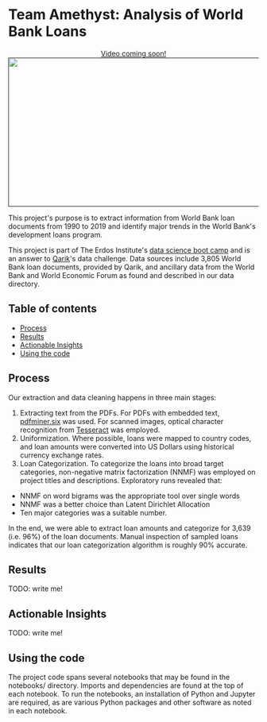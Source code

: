 # Team Amethyst: Analysis of World Bank Loans

<p align="center">
  <a href="">
      Video coming soon!<img width="525" height="300" src="figures/video_screenshot.png">
  </a>
</p>

This project's purpose is to extract information from World Bank loan documents from 1990 to 2019 and identify major trends in the World Bank's development loans program.

This project is part of The Erdos Institute's [data science boot camp](https://www.erdosinstitute.org/code) and is an answer to [Qarik](https://www.qarik.com/)'s data challenge. Data sources include 3,805 World Bank loan documents, provided by Qarik, and ancillary data from the World Bank and World Economic Forum as found and described in our data directory.

## Table of contents
  - [Process](#process)
  - [Results](#results)
  - [Actionable Insights](#actionable-insights)
  - [Using the code](#using-the-code)
  
## Process

Our extraction and data cleaning happens in three main stages:

1. Extracting text from the PDFs. For PDFs with embedded text, [pdfminer.six](https://pdfminersix.readthedocs.io/) was used. For scanned images, optical character recognition from [Tesseract](https://github.com/madmaze/pytesseract) was employed.
2. Uniformization. Where possible, loans were mapped to country codes, and loan amounts were converted into US Dollars using historical currency exchange rates.
3. Loan Categorization. To categorize the loans into broad target categories, non-negative matrix factorization (NNMF) was employed on project titles and descriptions. Exploratory runs revealed that:
  * NNMF on word bigrams was the appropriate tool over single words
  * NNMF was a better choice than Latent Dirichlet Allocation
  * Ten major categories was a suitable number.
  
In the end, we were able to extract loan amounts and categorize for 3,639 (i.e. 96%) of the loan documents.
Manual inspection of sampled loans indicates that our loan categorization algorithm is roughly 90% accurate.

## Results
TODO: write me!


## Actionable Insights
TODO: write me!


## Using the code

The project code spans several notebooks that may be found in the notebooks/ directory.
Imports and dependencies are found at the top of each notebook. To run the notebooks, an installation of Python and Jupyter are required, as are various Python packages and other software as noted in each notebook.
